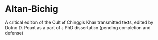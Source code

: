 # Altan-Bichig
A critical edition of the Cult of Chinggis Khan transmitted texts, edited by Dotno D. Pount as a part of a PhD dissertation (pending completion and defense)
